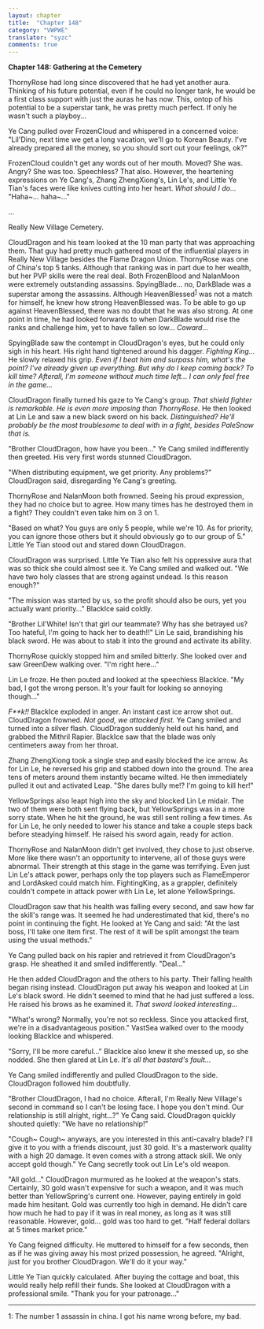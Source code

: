 ```yaml
---
layout: chapter
title:  "Chapter 148"
category: "VWPWE"
translator: "syzc"
comments: true
---
```


**Chapter 148: Gathering at the Cemetery**

ThornyRose had long since discovered that he had yet another aura. Thinking of his future potential, even if he could no longer tank, he would be a first class support with just the auras he has now. This, ontop of his potential to be a superstar tank, he was pretty much perfect. If only he wasn't such a playboy...

Ye Cang pulled over FrozenCloud and whispered in a concerned voice: "Lil'Dino, next time we get a long vacation, we'll go to Korean Beauty. I've already prepared all the money, so you should sort out your feelings, ok?"

FrozenCloud couldn't get any words out of her mouth. Moved? She was. Angry? She was too. Speechless? That also. However, the heartening expressions on Ye Cang's, Zhang ZhengXiong's, Lin Le's, and Little Ye Tian's faces were like knives cutting into her heart. *What should I do...* "Haha~... haha~..."

...

Really New Village Cemetery.

CloudDragon and his team looked at the 10 man party that was approaching them. That guy had pretty much gathered most of the influential players in Really New Village besides the Flame Dragon Union. ThornyRose was one of China's top 5 tanks. Although that ranking was in part due to her wealth, but her PVP skills were the real deal. Both FrozenBlood and NalanMoon were extremely outstanding assassins. SpyingBlade... no, DarkBlade was a superstar among the assassins. Although HeavenBlessed<sup>[1](#footnote1)</sup> was not a match for himself, he knew how strong HeavenBlessed was. To be able to go up against HeavenBlessed, there was no doubt that he was also strong. At one point in time, he had looked forwards to when DarkBlade would rise the ranks and challenge him, yet to have fallen so low... *Coward...*

SpyingBlade saw the contempt in CloudDragon's eyes, but he could only sigh in his heart. His right hand tightened around his dagger. *Fighting King...* He slowly relaxed his grip. *Even if I beat him and surpass him, what's the point? I've already given up everything. But why do I keep coming back? To kill time? Afterall, I'm someone without much time left... I can only feel free in the game...*

CloudDragon finally turned his gaze to Ye Cang's group. *That shield fighter is remarkable. He is even more imposing than ThornyRose.* He then looked at Lin Le and saw a new black sword on his back. *Distinguished? He'll probably be the most troublesome to deal with in a fight, besides PaleSnow that is.*

"Brother CloudDragon, how have you been..." Ye Cang smiled indifferently then greeted. His very first words stunned CloudDragon.

"When distributing equipment, we get priority. Any problems?" CloudDragon said, disregarding Ye Cang's greeting.

ThornyRose and NalanMoon both frowned. Seeing his proud expression, they had no choice but to agree. How many times has he destroyed them in a fight? They couldn't even take him on 3 on 1.

"Based on what? You guys are only 5 people, while we're 10. As for priority, you can ignore those others but it should obviously go to our group of 5." Little Ye Tian stood out and stared down CloudDragon.

CloudDragon was surprised. Little Ye Tian also felt his oppressive aura that was so thick she could almost see it. Ye Cang smiled and walked out. "We have two holy classes that are strong against undead. Is this reason enough?"

"The mission was started by us, so the profit should also be ours, yet you actually want priority..." BlackIce said coldly.

"Brother Lil'White! Isn't that girl our teammate? Why has she betrayed us? Too hateful, I'm going to hack her to death!!" Lin Le said, brandishing his black sword. He was about to stab it into the ground and activate its ability.

ThornyRose quickly stopped him and smiled bitterly. She looked over and saw GreenDew walking over. "I'm right here..."

Lin Le froze. He then pouted and looked at the speechless BlackIce. "My bad, I got the wrong person. It's your fault for looking so annoying though..."

*F\*\*k!!* BlackIce exploded in anger. An instant cast ice arrow shot out. CloudDragon frowned. *Not good, we attacked first.* Ye Cang smiled and turned into a silver flash. CloudDragon suddenly held out his hand, and grabbed the Mithril Rapier. BlackIce saw that the blade was only centimeters away from her throat.

Zhang ZhengXiong took a single step and easily blocked the ice arrow. As for Lin Le, he reversed his grip and stabbed down into the ground. The area tens of meters around them instantly became wilted. He then immediately pulled it out and activated Leap. "She dares bully me!? I'm going to kill her!"

YellowSprings also leapt high into the sky and blocked Lin Le midair. The two of them were both sent flying back, but YellowSprings was in a more sorry state. When he hit the ground, he was still sent rolling a few times. As for Lin Le, he only needed to lower his stance and take a couple steps back before steadying himself. He raised his sword again, ready for action.

ThornyRose and NalanMoon didn't get involved, they chose to just observe. More like there wasn't an opportunity to intervene, all of those guys were abnormal. Their strength at this stage in the game was terrifying. Even just Lin Le's attack power, perhaps only the top players such as FlameEmperor and LordAsked could match him. FightingKing, as a grappler, definitely couldn't compete in attack power with Lin Le, let alone YellowSprings.

CloudDragon saw that his health was falling every second, and saw how far the skill's range was. It seemed he had underestimated that kid, there's no point in continuing the fight. He looked at Ye Cang and said: "At the last boss, I'll take one item first. The rest of it will be split amongst the team using the usual methods."

Ye Cang pulled back on his rapier and retrieved it from CloudDragon's grasp. He sheathed it and smiled indifferently. "Deal..."

He then added CloudDragon and the others to his party. Their falling health began rising instead. CloudDragon put away his weapon and looked at Lin Le's black sword. He didn't seemed to mind that he had just suffered a loss. He raised his brows as he examined it. *That sword looked interesting...*

"What's wrong? Normally, you're not so reckless. Since you attacked first, we're in a disadvantageous position." VastSea walked over to the moody looking BlackIce and whispered.

"Sorry, I'll be more careful..." BlackIce also knew it she messed up, so she nodded. She then glared at Lin Le. *It's all that bastard's fault...*

Ye Cang smiled indifferently and pulled CloudDragon to the side. CloudDragon followed him doubtfully.

"Brother CloudDragon, I had no choice. Afterall, I'm Really New Village's second in command so I can't be losing face. I hope you don't mind. Our relationship is still alright, right...?" Ye Cang said. CloudDragon quickly shouted quietly: "We have no relationship!"

"Cough~ Cough~ anyways, are you interested in this anti-cavalry blade? I'll give it to you with a friends discount, just 30 gold. It's a masterwork quality with a high 20 damage. It even comes with a strong attack skill. We only accept gold though." Ye Cang secretly took out Lin Le's old weapon.

"All gold..." CloudDragon murmured as he looked at the weapon's stats. Certainly, 30 gold wasn't expensive for such a weapon, and it was much better than YellowSpring's current one. However, paying entirely in gold made him hesitant. Gold was currently too high in demand. He didn't care how much he had to pay if it was in real money, as long as it was still reasonable. However, gold... gold was too hard to get. "Half federal dollars at 5 times market price."

Ye Cang feigned difficulty. He muttered to himself for a few seconds, then as if he was giving away his most prized possession, he agreed. "Alright, just for you brother CloudDragon. We'll do it your way."

Little Ye Tian quickly calculated. After buying the cottage and boat, this would really help refill their funds. She looked at CloudDragon with a professional smile. "Thank you for your patronage..."

---

<a name="footnote1">1</a>: The number 1 assassin in china. I got his name wrong before, my bad.
